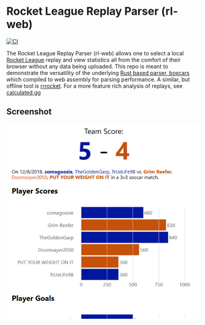 # Rocket League Replay Parser (rl-web)

[![CI](https://github.com/nickbabcock/rl-web/actions/workflows/ci.yml/badge.svg)](https://github.com/nickbabcock/rl-web/actions/workflows/ci.yml)

The Rocket League Replay Parser (rl-web) allows one to select a local [Rocket
League](https://www.rocketleague.com/) replay and view statistics all from the
comfort of their browser without any data being uploaded. This repo is meant to
demonstrate the versatility of the underlying [Rust based parser,
boxcars](https://googlechrome.github.io/lighthouse/viewer/?gist=b63fb2e0a102aee1e92a2c038b9a42cd)
which compiled to web assembly for parsing performance. A similar, but
offline tool is [rrrocket](https://github.com/nickbabcock/rrrocket). For a more
feature rich analysis of replays, see [calculated.gg](https://calculated.gg/)

## Screenshot

![Screenshot of web page](dev/rl-web-screenshot.png?raw=true)
